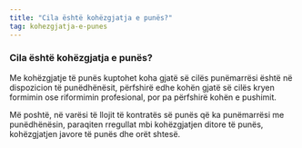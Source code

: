 ```yaml
---
title: "Cila është kohëzgjatja e punës?"
tag: kohezgjatja-e-punes
---
```


### Cila është kohëzgjatja e punës?

Me kohëzgjatje të punës kuptohet koha gjatë së cilës punëmarrësi është në dispozicion të punëdhënësit, përfshirë edhe kohën gjatë së cilës kryen formimin ose riformimin profesional, por pa përfshirë kohën e pushimit.

Më poshtë, në varësi të llojit të kontratës së punës që ka punëmarrësi me punëdhënësin, paraqiten rregullat mbi kohëzgjatjen ditore të punës, kohëzgjatjen javore të punës dhe orët shtesë.

